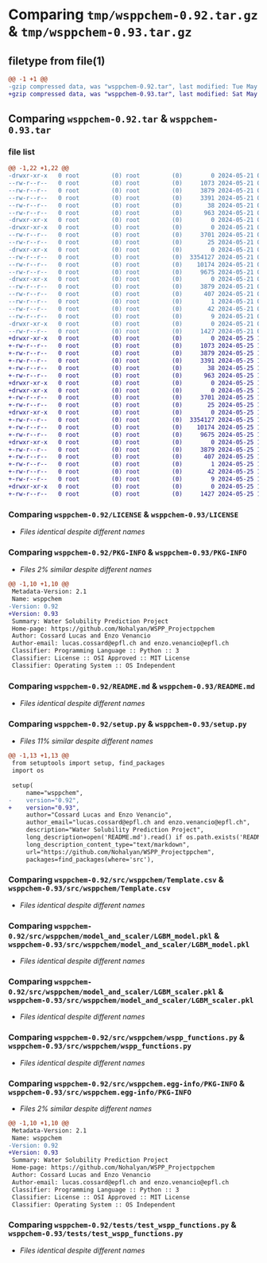 # Comparing `tmp/wsppchem-0.92.tar.gz` & `tmp/wsppchem-0.93.tar.gz`

## filetype from file(1)

```diff
@@ -1 +1 @@
-gzip compressed data, was "wsppchem-0.92.tar", last modified: Tue May 21 09:54:10 2024, max compression
+gzip compressed data, was "wsppchem-0.93.tar", last modified: Sat May 25 12:47:38 2024, max compression
```

## Comparing `wsppchem-0.92.tar` & `wsppchem-0.93.tar`

### file list

```diff
@@ -1,22 +1,22 @@
-drwxr-xr-x   0 root         (0) root         (0)        0 2024-05-21 09:54:10.470752 wsppchem-0.92/
--rw-r--r--   0 root         (0) root         (0)     1073 2024-05-21 09:53:39.000000 wsppchem-0.92/LICENSE
--rw-r--r--   0 root         (0) root         (0)     3879 2024-05-21 09:54:10.470752 wsppchem-0.92/PKG-INFO
--rw-r--r--   0 root         (0) root         (0)     3391 2024-05-21 09:53:39.000000 wsppchem-0.92/README.md
--rw-r--r--   0 root         (0) root         (0)       38 2024-05-21 09:54:10.470752 wsppchem-0.92/setup.cfg
--rw-r--r--   0 root         (0) root         (0)      963 2024-05-21 09:53:39.000000 wsppchem-0.92/setup.py
-drwxr-xr-x   0 root         (0) root         (0)        0 2024-05-21 09:54:10.463751 wsppchem-0.92/src/
-drwxr-xr-x   0 root         (0) root         (0)        0 2024-05-21 09:54:10.464751 wsppchem-0.92/src/wsppchem/
--rw-r--r--   0 root         (0) root         (0)     3701 2024-05-21 09:53:39.000000 wsppchem-0.92/src/wsppchem/Template.csv
--rw-r--r--   0 root         (0) root         (0)       25 2024-05-21 09:53:39.000000 wsppchem-0.92/src/wsppchem/__init__.py
-drwxr-xr-x   0 root         (0) root         (0)        0 2024-05-21 09:54:10.470752 wsppchem-0.92/src/wsppchem/model_and_scaler/
--rw-r--r--   0 root         (0) root         (0)  3354127 2024-05-21 09:53:39.000000 wsppchem-0.92/src/wsppchem/model_and_scaler/LGBM_model.pkl
--rw-r--r--   0 root         (0) root         (0)    10174 2024-05-21 09:53:39.000000 wsppchem-0.92/src/wsppchem/model_and_scaler/LGBM_scaler.pkl
--rw-r--r--   0 root         (0) root         (0)     9675 2024-05-21 09:53:39.000000 wsppchem-0.92/src/wsppchem/wspp_functions.py
-drwxr-xr-x   0 root         (0) root         (0)        0 2024-05-21 09:54:10.465752 wsppchem-0.92/src/wsppchem.egg-info/
--rw-r--r--   0 root         (0) root         (0)     3879 2024-05-21 09:54:10.000000 wsppchem-0.92/src/wsppchem.egg-info/PKG-INFO
--rw-r--r--   0 root         (0) root         (0)      407 2024-05-21 09:54:10.000000 wsppchem-0.92/src/wsppchem.egg-info/SOURCES.txt
--rw-r--r--   0 root         (0) root         (0)        1 2024-05-21 09:54:10.000000 wsppchem-0.92/src/wsppchem.egg-info/dependency_links.txt
--rw-r--r--   0 root         (0) root         (0)       42 2024-05-21 09:54:10.000000 wsppchem-0.92/src/wsppchem.egg-info/requires.txt
--rw-r--r--   0 root         (0) root         (0)        9 2024-05-21 09:54:10.000000 wsppchem-0.92/src/wsppchem.egg-info/top_level.txt
-drwxr-xr-x   0 root         (0) root         (0)        0 2024-05-21 09:54:10.470752 wsppchem-0.92/tests/
--rw-r--r--   0 root         (0) root         (0)     1427 2024-05-21 09:53:39.000000 wsppchem-0.92/tests/test_wspp_functions.py
+drwxr-xr-x   0 root         (0) root         (0)        0 2024-05-25 12:47:38.508821 wsppchem-0.93/
+-rw-r--r--   0 root         (0) root         (0)     1073 2024-05-25 12:47:04.000000 wsppchem-0.93/LICENSE
+-rw-r--r--   0 root         (0) root         (0)     3879 2024-05-25 12:47:38.508821 wsppchem-0.93/PKG-INFO
+-rw-r--r--   0 root         (0) root         (0)     3391 2024-05-25 12:47:04.000000 wsppchem-0.93/README.md
+-rw-r--r--   0 root         (0) root         (0)       38 2024-05-25 12:47:38.508821 wsppchem-0.93/setup.cfg
+-rw-r--r--   0 root         (0) root         (0)      963 2024-05-25 12:47:04.000000 wsppchem-0.93/setup.py
+drwxr-xr-x   0 root         (0) root         (0)        0 2024-05-25 12:47:38.502821 wsppchem-0.93/src/
+drwxr-xr-x   0 root         (0) root         (0)        0 2024-05-25 12:47:38.503821 wsppchem-0.93/src/wsppchem/
+-rw-r--r--   0 root         (0) root         (0)     3701 2024-05-25 12:47:04.000000 wsppchem-0.93/src/wsppchem/Template.csv
+-rw-r--r--   0 root         (0) root         (0)       25 2024-05-25 12:47:04.000000 wsppchem-0.93/src/wsppchem/__init__.py
+drwxr-xr-x   0 root         (0) root         (0)        0 2024-05-25 12:47:38.507821 wsppchem-0.93/src/wsppchem/model_and_scaler/
+-rw-r--r--   0 root         (0) root         (0)  3354127 2024-05-25 12:47:04.000000 wsppchem-0.93/src/wsppchem/model_and_scaler/LGBM_model.pkl
+-rw-r--r--   0 root         (0) root         (0)    10174 2024-05-25 12:47:04.000000 wsppchem-0.93/src/wsppchem/model_and_scaler/LGBM_scaler.pkl
+-rw-r--r--   0 root         (0) root         (0)     9675 2024-05-25 12:47:04.000000 wsppchem-0.93/src/wsppchem/wspp_functions.py
+drwxr-xr-x   0 root         (0) root         (0)        0 2024-05-25 12:47:38.504821 wsppchem-0.93/src/wsppchem.egg-info/
+-rw-r--r--   0 root         (0) root         (0)     3879 2024-05-25 12:47:38.000000 wsppchem-0.93/src/wsppchem.egg-info/PKG-INFO
+-rw-r--r--   0 root         (0) root         (0)      407 2024-05-25 12:47:38.000000 wsppchem-0.93/src/wsppchem.egg-info/SOURCES.txt
+-rw-r--r--   0 root         (0) root         (0)        1 2024-05-25 12:47:38.000000 wsppchem-0.93/src/wsppchem.egg-info/dependency_links.txt
+-rw-r--r--   0 root         (0) root         (0)       42 2024-05-25 12:47:38.000000 wsppchem-0.93/src/wsppchem.egg-info/requires.txt
+-rw-r--r--   0 root         (0) root         (0)        9 2024-05-25 12:47:38.000000 wsppchem-0.93/src/wsppchem.egg-info/top_level.txt
+drwxr-xr-x   0 root         (0) root         (0)        0 2024-05-25 12:47:38.507821 wsppchem-0.93/tests/
+-rw-r--r--   0 root         (0) root         (0)     1427 2024-05-25 12:47:04.000000 wsppchem-0.93/tests/test_wspp_functions.py
```

### Comparing `wsppchem-0.92/LICENSE` & `wsppchem-0.93/LICENSE`

 * *Files identical despite different names*

### Comparing `wsppchem-0.92/PKG-INFO` & `wsppchem-0.93/PKG-INFO`

 * *Files 2% similar despite different names*

```diff
@@ -1,10 +1,10 @@
 Metadata-Version: 2.1
 Name: wsppchem
-Version: 0.92
+Version: 0.93
 Summary: Water Solubility Prediction Project
 Home-page: https://github.com/Nohalyan/WSPP_Projectppchem
 Author: Cossard Lucas and Enzo Venancio
 Author-email: lucas.cossard@epfl.ch and enzo.venancio@epfl.ch
 Classifier: Programming Language :: Python :: 3
 Classifier: License :: OSI Approved :: MIT License
 Classifier: Operating System :: OS Independent
```

### Comparing `wsppchem-0.92/README.md` & `wsppchem-0.93/README.md`

 * *Files identical despite different names*

### Comparing `wsppchem-0.92/setup.py` & `wsppchem-0.93/setup.py`

 * *Files 11% similar despite different names*

```diff
@@ -1,13 +1,13 @@
 from setuptools import setup, find_packages
 import os
 
 setup(
     name="wsppchem",
-    version="0.92",
+    version="0.93",
     author="Cossard Lucas and Enzo Venancio",
     author_email="lucas.cossard@epfl.ch and enzo.venancio@epfl.ch",
     description="Water Solubility Prediction Project",
     long_description=open('README.md').read() if os.path.exists('README.md') else '',
     long_description_content_type="text/markdown",
     url="https://github.com/Nohalyan/WSPP_Projectppchem",
     packages=find_packages(where='src'),
```

### Comparing `wsppchem-0.92/src/wsppchem/Template.csv` & `wsppchem-0.93/src/wsppchem/Template.csv`

 * *Files identical despite different names*

### Comparing `wsppchem-0.92/src/wsppchem/model_and_scaler/LGBM_model.pkl` & `wsppchem-0.93/src/wsppchem/model_and_scaler/LGBM_model.pkl`

 * *Files identical despite different names*

### Comparing `wsppchem-0.92/src/wsppchem/model_and_scaler/LGBM_scaler.pkl` & `wsppchem-0.93/src/wsppchem/model_and_scaler/LGBM_scaler.pkl`

 * *Files identical despite different names*

### Comparing `wsppchem-0.92/src/wsppchem/wspp_functions.py` & `wsppchem-0.93/src/wsppchem/wspp_functions.py`

 * *Files identical despite different names*

### Comparing `wsppchem-0.92/src/wsppchem.egg-info/PKG-INFO` & `wsppchem-0.93/src/wsppchem.egg-info/PKG-INFO`

 * *Files 2% similar despite different names*

```diff
@@ -1,10 +1,10 @@
 Metadata-Version: 2.1
 Name: wsppchem
-Version: 0.92
+Version: 0.93
 Summary: Water Solubility Prediction Project
 Home-page: https://github.com/Nohalyan/WSPP_Projectppchem
 Author: Cossard Lucas and Enzo Venancio
 Author-email: lucas.cossard@epfl.ch and enzo.venancio@epfl.ch
 Classifier: Programming Language :: Python :: 3
 Classifier: License :: OSI Approved :: MIT License
 Classifier: Operating System :: OS Independent
```

### Comparing `wsppchem-0.92/tests/test_wspp_functions.py` & `wsppchem-0.93/tests/test_wspp_functions.py`

 * *Files identical despite different names*

